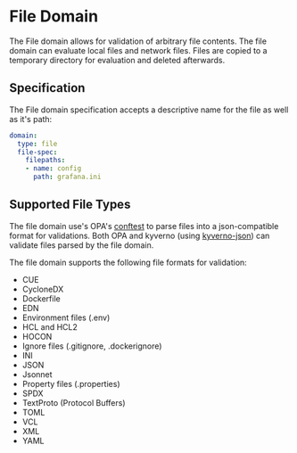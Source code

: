 # File Domain
The File domain allows for validation of arbitrary file contents. The file domain can evaluate local files and network files. Files are copied to a temporary directory for evaluation and deleted afterwards.

## Specification
The File domain specification accepts a descriptive name for the file as well as it's path:

```yaml
domain:
  type: file
  file-spec:
    filepaths:
    - name: config
      path: grafana.ini
```

## Supported File Types
The file domain use's OPA's [conftest](https://conftest.dev) to parse files into a json-compatible format for validations.  Both OPA and kyverno (using [kyverno-json](https://kyverno.github.io/kyverno-json/latest/)) can validate files parsed by the file domain.

The file domain supports the following file formats for validation:
* CUE
* CycloneDX
* Dockerfile
* EDN
* Environment files (.env)
* HCL and HCL2
* HOCON
* Ignore files (.gitignore, .dockerignore)
* INI
* JSON
* Jsonnet
* Property files (.properties)
* SPDX
* TextProto (Protocol Buffers)
* TOML
* VCL
* XML
* YAML